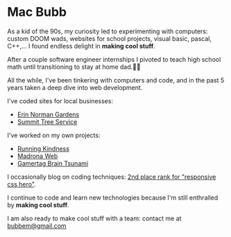 # Mac Bubb
As a kid of the 90s, my curiosity led to experimenting with computers: custom DOOM wads, websites for school projects, visual basic, pascal, C++,... I found endless delight in **making cool stuff**.

After a couple software engineer internships I pivoted to teach high school math until transitioning to stay at home dad.👨‍🍼

All the while, I've been tinkering with computers and code, and in the past 5 years taken a deep dive into web development.

I've coded sites for local businesses: 
- [Erin Norman Gardens](https://erinnormangardens.com) 
- [Summit Tree Service](https://summittreepros.com)

I've worked on my own projects:
- [Running Kindness](https://runningkindness.com)
- [Madrona Web](https://madronaweb.com)
- [Gamertag Brain Tsunami](https://gamertagbraintsunami.com)

I occasionally blog on coding techniques: [2nd place rank for "responsive css hero"](https://www.google.com/search?client=firefox-b-1-d&q=responsive+css+hero).

I continue to code and learn new technologies because I'm still enthralled by **making cool stuff**.  

I am also ready to make cool stuff with a team: contact me at bubbem@gmail.com

<!---
macbubb/macbubb is a ✨ special ✨ repository because its `README.md` (this file) appears on your GitHub profile.
You can click the Preview link to take a look at your changes.
--->
